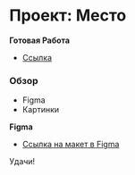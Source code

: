 # Проект: Место

**Готовая Работа**

* [Ссылка](https://vyacheslavshtyrlin.github.io/mesto-praktikum)

### Обзор

* Figma
* Картинки

**Figma**

* [Ссылка на макет в Figma](https://www.figma.com/file/2cn9N9jSkmxD84oJik7xL7/JavaScript.-Sprint-4?node-id=0%3A1)



Удачи!

